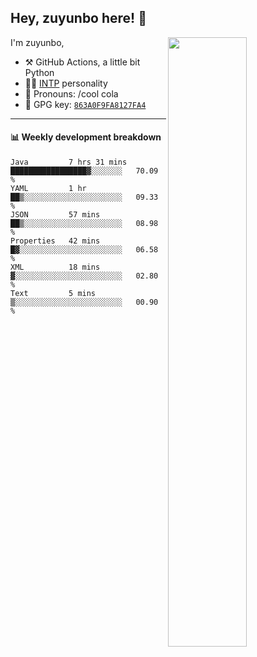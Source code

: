 

## Hey, zuyunbo here! :wave: 
[<img align="right" width="50%" src="https://github-readme-stats.vercel.app/api?username=zuyunbo&theme=dark&show_icons=true">](https://metrics.lecoq.io/ouuan?template=classic)

I'm zuyunbo,

-   :hammer_and_pick: GitHub Actions, a little bit Python
-   :man_scientist: [INTP](https://www.16personalities.com/profiles/3302586f07ca3) personality
-   :man: Pronouns: /cool cola
-   :key: GPG key: [`863A0F9FA8127FA4`](https://github.com/zuyunbo.gpg)

---

#### :bar_chart: Weekly development breakdown
<!--START_SECTION:waka-->

```text
Java         7 hrs 31 mins   █████████████████▓░░░░░░░   70.09 %
YAML         1 hr            ██▒░░░░░░░░░░░░░░░░░░░░░░   09.33 %
JSON         57 mins         ██▒░░░░░░░░░░░░░░░░░░░░░░   08.98 %
Properties   42 mins         █▓░░░░░░░░░░░░░░░░░░░░░░░   06.58 %
XML          18 mins         ▓░░░░░░░░░░░░░░░░░░░░░░░░   02.80 %
Text         5 mins          ▒░░░░░░░░░░░░░░░░░░░░░░░░   00.90 %
```

<!--END_SECTION:waka-->

